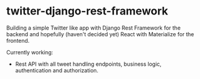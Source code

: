 # twitter-django-rest-framework

Building a simple Twitter like app with Django Rest Framework for the backend and hopefully (haven't decided yet) React with Materialize for the frontend.

Currently working:

* Rest API with all tweet handling endpoints, business logic, authentication and authorization.

